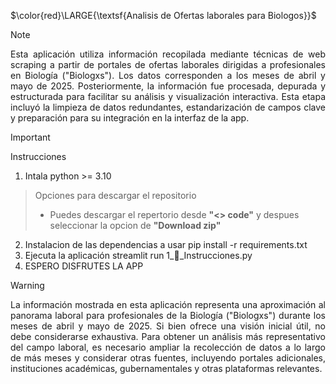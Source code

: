 $\color{red}\LARGE{\textsf{Analisis de Ofertas laborales para Biologos}}$

> [!NOTE]
> <div align="justify"> Esta aplicación utiliza información recopilada mediante técnicas de web scraping a partir de portales de ofertas laborales dirigidas a profesionales en Biología ("Biologxs"). Los datos corresponden a los meses de abril y mayo de 2025. Posteriormente, la información fue procesada, depurada y estructurada para facilitar su análisis y visualización interactiva. Esta etapa incluyó la limpieza de datos redundantes, estandarización de campos clave y preparación para su integración en la interfaz de la app.</div>  

> [!IMPORTANT]
> Instrucciones
> 
> 1. Intala python >= 3.10
> > Opciones para descargar el repositorio   
> > * Puedes descargar el repertorio desde **"<> code"** y despues seleccionar la opcion de **"Download zip"** 
> 2. Instalacion de las dependencias a usar pip install -r requirements.txt
> 3. Ejecuta la aplicación streamlit run 1_💬_Instrucciones.py
> 4. ESPERO DISFRUTES LA APP

> [!WARNING]
> <div align="justify">La información mostrada en esta aplicación representa una aproximación al panorama laboral para profesionales de la Biología ("Biologxs") durante los meses de abril y mayo de 2025. Si bien ofrece una visión inicial útil, no debe considerarse exhaustiva. Para obtener un análisis más representativo del campo laboral, es necesario ampliar la recolección de datos a lo largo de más meses y considerar otras fuentes, incluyendo portales adicionales, instituciones académicas, gubernamentales y otras plataformas relevantes.</div>
